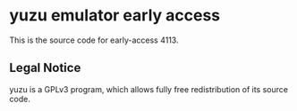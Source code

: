 yuzu emulator early access
=============

This is the source code for early-access 4113.

## Legal Notice

yuzu is a GPLv3 program, which allows fully free redistribution of its source code.